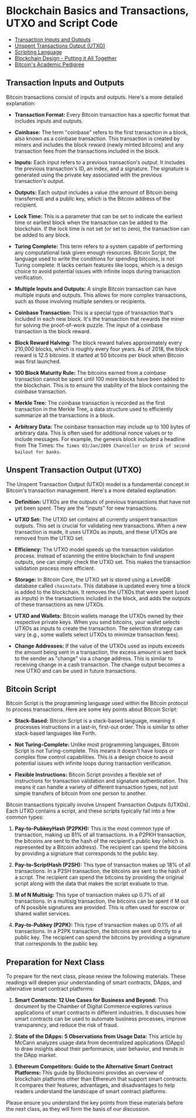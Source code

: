 # Blockchain Basics and Transactions, UTXO and Script Code
- [Transaction Inputs and Outputs](#transaction-inputs-and-outputs)
- [Unspent Transactions Output (UTXO)](#unspent-transactions-output-utxo)
- [Scripting Language](#scripting-language)
- [Blockchain Design - Putting it All Together](#blockchain-design-putting-it-all-together)
- [Bitcoin's Academic Pedigree](#bitcoins-academic-pedigree)

## Transaction Inputs and Outputs

Bitcoin transactions consist of inputs and outputs. Here's a more detailed explanation:

- **Transaction Format:** Every Bitcoin transaction has a specific format that includes inputs and outputs.

- **Coinbase:** The term "coinbase" refers to the first transaction in a block, also known as a coinbase transaction. This transaction is created by miners and includes the block reward (newly minted bitcoins) and any transaction fees from the transactions included in the block.

- **Inputs:** Each input refers to a previous transaction's output. It includes the previous transaction's ID, an index, and a signature. The signature is generated using the private key associated with the previous transaction's output.

- **Outputs:** Each output includes a value (the amount of Bitcoin being transferred) and a public key, which is the Bitcoin address of the recipient.

- **Lock Time:** This is a parameter that can be set to indicate the earliest time or earliest block when the transaction can be added to the blockchain. If the lock time is not set (or set to zero), the transaction can be added to any block.

- **Turing Complete:** This term refers to a system capable of performing any computational task given enough resources. Bitcoin Script, the language used to write the conditions for spending bitcoins, is not Turing complete. It lacks certain features like loops, which is a design choice to avoid potential issues with infinite loops during transaction verification.

- **Multiple Inputs and Outputs:** A single Bitcoin transaction can have multiple inputs and outputs. This allows for more complex transactions, such as those involving multiple senders or recipients.

- **Coinbase Transaction:** This is a special type of transaction that's included in each new block. It's the transaction that rewards the miner for solving the proof-of-work puzzle. The input of a coinbase transaction is the block reward.

- **Block Reward Halving:** The block reward halves approximately every 210,000 blocks, which is roughly every four years. As of 2018, the block reward is 12.5 bitcoins. It started at 50 bitcoins per block when Bitcoin was first launched.

- **100 Block Maturity Rule:** The bitcoins earned from a coinbase transaction cannot be spent until 100 more blocks have been added to the blockchain. This is to ensure the stability of the block containing the coinbase transaction.

- **Merkle Tree:** The coinbase transaction is recorded as the first transaction in the Merkle Tree, a data structure used to efficiently summarize all the transactions in a block.

- **Arbitrary Data:** The coinbase transaction may include up to 100 bytes of arbitrary data. This is often used for additional nonce values or to include messages. For example, the genesis block included a headline from The Times: `The Times 03/Jan/2009 Chancellor on brink of second bailout for banks`.

## Unspent Transaction Output (UTXO)

The Unspent Transaction Output (UTXO) model is a fundamental concept in Bitcoin's transaction management. Here's a more detailed explanation:

- **Definition:** UTXOs are the outputs of previous transactions that have not yet been spent. They are the "inputs" for new transactions.

- **UTXO Set:** The UTXO set contains all currently unspent transaction outputs. This set is crucial for validating new transactions. When a new transaction is made, it uses UTXOs as inputs, and these UTXOs are removed from the UTXO set.

- **Efficiency:** The UTXO model speeds up the transaction validation process. Instead of scanning the entire blockchain to find unspent outputs, one can simply check the UTXO set. This makes the transaction validation process more efficient.

- **Storage:** In Bitcoin Core, the UTXO set is stored using a LevelDB database called `chainstate`. This database is updated every time a block is added to the blockchain. It removes the UTXOs that were spent (used as inputs) in the transactions included in the block, and adds the outputs of these transactions as new UTXOs.

- **UTXO and Wallets:** Bitcoin wallets manage the UTXOs owned by their respective private keys. When you send bitcoins, your wallet selects UTXOs as inputs to create the transaction. The selection strategy can vary (e.g., some wallets select UTXOs to minimize transaction fees).

- **Change Addresses:** If the value of the UTXOs used as inputs exceeds the amount being sent in a transaction, the excess amount is sent back to the sender as "change" via a change address. This is similar to receiving change in a cash transaction. The change output becomes a new UTXO and can be used in future transactions.


## Bitcoin Script 

Bitcoin Script is the programming language used within the Bitcoin protocol to process transactions. Here are some key points about Bitcoin Script:

- **Stack-Based:** Bitcoin Script is a stack-based language, meaning it processes instructions in a last-in, first-out order. This is similar to other stack-based languages like Forth.

- **Not Turing-Complete:** Unlike most programming languages, Bitcoin Script is not Turing-complete. This means it doesn't have loops or complex flow control capabilities. This is a design choice to avoid potential issues with infinite loops during transaction verification.

- **Flexible Instructions:** Bitcoin Script provides a flexible set of instructions for transaction validation and signature authentication. This means it can handle a variety of different transaction types, not just simple transfers of bitcoin from one person to another.

Bitcoin transactions typically involve Unspent Transaction Outputs (UTXOs). Each UTXO contains a script, and these scripts typically fall into a few common types:

1. **Pay-to-PubkeyHash (P2PKH):** This is the most common type of transaction, making up 81% of all transactions. In a P2PKH transaction, the bitcoins are sent to the hash of the recipient's public key (which is represented by a Bitcoin address). The recipient can spend the bitcoins by providing a signature that corresponds to the public key.

2. **Pay-to-ScriptHash (P2SH):** This type of transaction makes up 18% of all transactions. In a P2SH transaction, the bitcoins are sent to the hash of a script. The recipient can spend the bitcoins by providing the original script along with the data that makes the script evaluate to true.

3. **M of N Multisig:** This type of transaction makes up 0.7% of all transactions. In a multisig transaction, the bitcoins can be spent if M out of N possible signatures are provided. This is often used for escrow or shared wallet services.

4. **Pay-to-Pubkey (P2PK):** This type of transaction makes up 0.1% of all transactions. In a P2PK transaction, the bitcoins are sent directly to a public key. The recipient can spend the bitcoins by providing a signature that corresponds to the public key.

## Preparation for Next Class

To prepare for the next class, please review the following materials. These readings will deepen your understanding of smart contracts, DApps, and alternative smart contract platforms:

1. **Smart Contracts: 12 Use Cases for Business and Beyond:** This document by the Chamber of Digital Commerce explores various applications of smart contracts in different industries. It discusses how smart contracts can be used to automate business processes, improve transparency, and reduce the risk of fraud.

2. **State of the DApps: 5 Observations from Usage Data:** This article by McCann analyzes usage data from decentralized applications (DApps) to draw insights about their performance, user behavior, and trends in the DApp market.

3. **Ethereum Competitors: Guide to the Alternative Smart Contract Platforms:** This guide by Blockonomi provides an overview of blockchain platforms other than Ethereum that support smart contracts. It compares their features, advantages, and disadvantages to help readers understand the landscape of smart contract platforms.

Please ensure you understand the key points from these materials before the next class, as they will form the basis of our discussion.